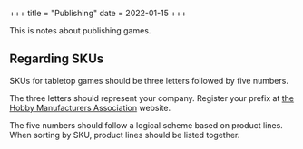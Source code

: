+++
title = "Publishing"
date = 2022-01-15
+++

This is notes about publishing games.

## Regarding SKUs

SKUs for tabletop games should be three letters followed by five numbers.

The three letters should represent your company. Register your prefix at [the Hobby Manufacturers Association](https://hobbysmc.com/) website.

The five numbers should follow a logical scheme based on product lines. When
sorting by SKU, product lines should be listed together.
